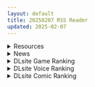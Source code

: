 ```yaml
---
layout: default
title: 20250207 RSS Reader
updated: 2025-02-07
---
```


<details class='content-parent'>
<summary>
Resources
</summary>
<details class='content-child'>
<summary>
<span class='rss-title'> [250131][でぼの巣製作所] 神楽創世記-環- </span> <a class='rss-link' href='https://gmgard.com/gm128574' target='_blank'>&nbsp;</a>
<div class='rss-published'> 🕛 20250206 12:51:05</div>
</summary>
<img src="https://static.gmgard.us/Images/upload/19114062003390520.jpg" /><br /><p>故事介绍 某天，在白神神社生活的巫女・白神环从村民那接到了有关妖怪出没的咨询。 和一同生活在神社的猫又佐吉商量一番，得知或许是来自其他土地的棘手妖怪。 环为了守护村庄的和平，决定去降妖除魔。</p>
</details>
<details class='content-child'>
<summary>
<span class='rss-title'> [R18资源相关][悬赏金额:1000]求尼特与天使与色色家族/にーとと天使とえっちな家族动画提取 </span> <a class='rss-link' href='https://gmgard.com/gm128573' target='_blank'>&nbsp;</a>
<div class='rss-published'> 🕛 20250206 10:22:47</div>
</summary>
<img src="https://static.gmgard.us/Images/upload/55852061643240312.jpg" /><br /><p>要求是最新步兵版游戏动画提取，只需要萝莉角色的提取动画</p>
</details>
<details class='content-child'>
<summary>
<span class='rss-title'> [AI汉化][RJ01312785][dHR研] アイドルJK痴○握手会 </span> <a class='rss-link' href='https://gmgard.com/gm128570' target='_blank'>&nbsp;</a>
<div class='rss-published'> 🕛 20250206 10:20:49</div>
</summary>
<img src="https://static.gmgard.us/Images/upload/14342061609215226.jpg" /><br /><p>直观地用鼠标点击操作。如果觉得点击很麻烦，还有自动点击模式。
双重动作 本作注重使用鼠标进行各种动作操作功能，例如插入时揉胸或亲吻、后入式时打屁股、射精STG等等。
基本上，角色都是动画动作，并带有语音（可开启/关闭）。
脱衣服的顺序是自由的。而且，一开始角色会很抗拒，但随着开发进度的推进，角色的反应会发生变化。
玩家这边也从最初轻度的“摸摸”开始，通过习得痴汉技能，逐渐变得更加重度地痴汉。
随着</p>
</details>
<details class='content-child'>
<summary>
<span class='rss-title'> [补档][自购][RJ145229][酸遁]BARRAGE! </span> <a class='rss-link' href='https://gmgard.com/gm128569' target='_blank'>&nbsp;</a>
<div class='rss-published'> 🕛 20250206 06:53:25</div>
</summary>
<img src="https://static.gmgard.us/Images/upload/14255060449530380.jpg" /><br /><p>排行榜：</p>
</details>
<details class='content-child'>
<summary>
<span class='rss-title'> 守望屁股中杯大杯超大杯扶她同人 </span> <a class='rss-link' href='https://gmgard.com/gm128572' target='_blank'>&nbsp;</a>
<div class='rss-published'> 🕛 20250206 06:53:19</div>
</summary>
<img src="https://static.gmgard.us/Images/upload/91658061401565679.jpg" /><br /><p>原图是R34 nullus 02；模型好像是nyl的。</p>
</details>
<details class='content-child'>
<summary>
<span class='rss-title'> [机翻][RJ01307287][ラクライ] アマナアライブ!! </span> <a class='rss-link' href='https://gmgard.com/gm128571' target='_blank'>&nbsp;</a>
<div class='rss-published'> 🕛 20250206 06:53:19</div>
</summary>
<img src="https://p.sda1.dev/21/c31d284c1dfc371c6975e5b68199373e/2月6日 _1_.gif" /><br /><p>“アマナアライブ!!”是一款使用 Unity 引擎制作的成人向直播脱衣高速动作游戏。
操作魅魔直播主“阿玛娜”，她在世界各地的秘境和怪异之地进行跑酷直播。
以高速穿梭于各种各样的动作关卡吧！
但是要注意！直播中如果衣服脱落可能会被封禁…！？
是凭借华丽的动作来赚取同接人数呢！还是尽可能多地脱衣服来赚取同接人数呢！
在这个数字至上的直播圈，能引导阿玛娜成为顶级直播主的人就是你！</p>
</details>

</details>
<details class='content-parent'>
<summary>
News
</summary>
<details class='content-child'>
<summary>
<span class='rss-title'> 3D紳士調教模擬《The Endless Abyss》將登Steam，扮演黑暗組織幹部審問情報 </span> <a class='rss-link' href='https://www.4gamers.com.tw/news/detail/69985/new-ht-game-the-endless-abyss-open-its-steam-page' target='_blank'>&nbsp;</a>
<div class='rss-published'> 🕛 20250206 15:59:33</div>
</summary>
<img src="https://img.4gamers.com.tw/news-image/0bbeaec3-81d9-4bab-ae5f-f3e24cd4b190.jpg"/>
喜好3D作品可以關注
</details>
<details class='content-child'>
<summary>
<span class='rss-title'> 愛上隔壁人妻《奥様はNTR志望》紳士新作將登Steam，復仇或純愛多結局的黃毛寢取RPG </span> <a class='rss-link' href='https://www.4gamers.com.tw/news/detail/69977/gentlemen-game-wifewantsntr-launch-its-steam-page' target='_blank'>&nbsp;</a>
<div class='rss-published'> 🕛 20250206 15:06:56</div>
</summary>
<img src="https://img.4gamers.com.tw/news-image/bf1b782f-a9af-4fb7-aaae-c2313749da0c.jpg"/>
又可以扮演隔壁黃毛兄了
</details>

</details>
<details class='content-parent'>
<summary>
DLsite Game Ranking
</summary>
<details class='content-child'>
<summary>
<span class='rss-title'> エロ検閲者(the censor) [Ntraholic] </span> <a class='rss-link' href='https://www.dlsite.com/maniax/work/=/product_id/RJ01117570.html' target='_blank'>&nbsp;</a>
<div class='rss-published'> 🕛 20250207 13:15:35</div>
</summary>
<img src ="http://img.dlsite.jp/modpub/images2/work/doujin/RJ01118000/RJ01117570_img_main.jpg"/><br/>良い検閲官になりたい!
</details>
<details class='content-child'>
<summary>
<span class='rss-title'> NTRレッスン - DLC ～さくら編 [Hizure] </span> <a class='rss-link' href='https://www.dlsite.com/maniax/work/=/product_id/RJ01309333.html' target='_blank'>&nbsp;</a>
<div class='rss-published'> 🕛 20250207 13:15:35</div>
</summary>
<img src ="http://img.dlsite.jp/modpub/images2/work/doujin/RJ01310000/RJ01309333_img_main.jpg"/><br/>NTRレッスンのDLC!さくらちゃんは家庭教師のレッスンで何を学ぶのでしょうか?
</details>
<details class='content-child'>
<summary>
<span class='rss-title'> 末日の中で彼女が堕落した [乳糖クエスト] </span> <a class='rss-link' href='https://www.dlsite.com/maniax/work/=/product_id/RJ01199397.html' target='_blank'>&nbsp;</a>
<div class='rss-published'> 🕛 20250207 13:15:35</div>
</summary>
<img src ="http://img.dlsite.jp/modpub/images2/work/doujin/RJ01200000/RJ01199397_img_main.jpg"/><br/>三倉市、静かな都市が突如ゾンビウイルスに襲われた。雷太と彼の妻、美惠はこの未知の災害に困っている。生き残るため、雷太はこれまで考えたことのない選択を迫られる……
</details>
<details class='content-child'>
<summary>
<span class='rss-title'> 優しい巨乳シスターお姉さんに逆レ○プされちゃった [A86GJ3] </span> <a class='rss-link' href='https://www.dlsite.com/maniax/work/=/product_id/RJ01285169.html' target='_blank'>&nbsp;</a>
<div class='rss-published'> 🕛 20250207 13:15:35</div>
</summary>
<img src ="http://img.dlsite.jp/modpub/images2/work/doujin/RJ01286000/RJ01285169_img_main.jpg"/><br/>おねショタ系の逆レ○プアニメゲーム、本作の特徴は下品な騎乗位生ハメセックスアニメ、いつでもどこでも生中出し
</details>
<details class='content-child'>
<summary>
<span class='rss-title'> シニシスタ SiNiSistar [ウー] </span> <a class='rss-link' href='https://www.dlsite.com/maniax/work/=/product_id/RJ247641.html' target='_blank'>&nbsp;</a>
<div class='rss-published'> 🕛 20250207 13:15:35</div>
</summary>
<img src ="http://img.dlsite.jp/modpub/images2/work/doujin/RJ248000/RJ247641_img_main.jpg"/><br/>シンプルなドット製2Dアクションゲーム。恐ろしい存在に襲われる絶望感や、死への憧れ、被虐的な官能がテーマです。Win・Mac両バージョン同梱。
</details>

</details>
<details class='content-parent'>
<summary>
DLsite Voice Ranking
</summary>
<details class='content-child'>
<summary>
<span class='rss-title'> 陽キャJKが頼みを断れなくなる催○で肉便気に堕とされる [スイカ熟成保証委員会] </span> <a class='rss-link' href='https://www.dlsite.com/maniax/work/=/product_id/RJ01202187.html' target='_blank'>&nbsp;</a>
<div class='rss-published'> 🕛 20250207 13:15:37</div>
</summary>
<img src ="http://img.dlsite.jp/modpub/images2/work/doujin/RJ01203000/RJ01202187_img_main.jpg"/><br/>親友と恋愛するために自分を利用しようとしてきたクラスメイトの女子を返り討ち。 催○でなんでも言うことを聞くようにし恋愛どころかセックス相手に。
</details>
<details class='content-child'>
<summary>
<span class='rss-title'> 坊ちゃまに洗脳調教されるワケありメイド [スイカ熟成保証委員会] </span> <a class='rss-link' href='https://www.dlsite.com/maniax/work/=/product_id/RJ01180505.html' target='_blank'>&nbsp;</a>
<div class='rss-published'> 🕛 20250207 13:15:37</div>
</summary>
<img src ="http://img.dlsite.jp/modpub/images2/work/doujin/RJ01181000/RJ01180505_img_main.jpg"/><br/>ある日、雨の中で行き倒れていたところを坊ちゃま(=あなた)に助けられたアヤメ。 深い恩と敬愛を抱き、坊ちゃまのメイド&姉代わりとして尽くすことを誓う。 クールで素っ気なく見えながら実はショタコン気味のアヤメは、次第に坊ちゃまへの思慕を募らせる。 しかし、自身の抱えていた秘密がバレたことで、一転して深い罪悪感と自己嫌悪に陥り、罰と贖罪を求める。 その全てが、坊ちゃまの計画通りとは、夢にも思わずに──
</details>
<details class='content-child'>
<summary>
<span class='rss-title'> ❤️Wロイヤルおま◯こ嫁❤️高貴でおスケベなふたご姫をハメ比べし放題な贅沢ライフ❤️ [桃色みんと] </span> <a class='rss-link' href='https://www.dlsite.com/maniax/work/=/product_id/RJ01268379.html' target='_blank'>&nbsp;</a>
<div class='rss-published'> 🕛 20250207 13:15:37</div>
</summary>
<img src ="http://img.dlsite.jp/modpub/images2/work/doujin/RJ01269000/RJ01268379_img_main.jpg"/><br/>「毎日毎日おせっせおせっせ❤️あなた様専属のおまんこワイフになれるなら本望でございます❤️」魔王を討伐し、ふたご姫を娶る事になった貴方❤️でもお嫁さんとして迎え入れられるのは一人だけと決まっていて…?❤️おスケベで破廉恥なふたご姫をハメ比べしまくる生活が...今、はじまります❤️
</details>
<details class='content-child'>
<summary>
<span class='rss-title'> 憧れの男装麗人の真琴さんがボクの為に性処理執事♀として就任した日♪【お下品ご奉仕】 [桃色みんと] </span> <a class='rss-link' href='https://www.dlsite.com/maniax/work/=/product_id/RJ01242298.html' target='_blank'>&nbsp;</a>
<div class='rss-published'> 🕛 20250207 13:15:37</div>
</summary>
<img src ="http://img.dlsite.jp/modpub/images2/work/doujin/RJ01243000/RJ01242298_img_main.jpg"/><br/>『それではお坊っちゃま?♪ 教育係による"おチンポ教育"...始めちゃいましょう...?♪』あなた専属の男装執事の七城真琴♪ 中性的な顔立ちに執事らしくスラリとした長身で皆の憧れの麗人♪ 一方で、出るところがしっかりと出てるエロメス体型♪ あなたの性教育係としてのお下品性処理を通じて、本性が暴かれていき...?♪
</details>
<details class='content-child'>
<summary>
<span class='rss-title'> メイドのマナちゃんに耳かきしてもらおう [Crescendo] </span> <a class='rss-link' href='https://www.dlsite.com/maniax/work/=/product_id/RJ01293993.html' target='_blank'>&nbsp;</a>
<div class='rss-published'> 🕛 20250207 13:15:37</div>
</summary>
<img src ="http://img.dlsite.jp/modpub/images2/work/doujin/RJ01294000/RJ01293993_img_main.jpg"/><br/>【3DASMR】でお馴染みのマナちゃんの耳かきが沢山!耳かき一回分のオムニバス形式なので気分に合わせて楽しめます。おまけとしてYouTubeにアップされている動画の音声も付いてます。声 棗いつき様
</details>

</details>
<details class='content-parent'>
<summary>
DLsite Comic Ranking
</summary>
<details class='content-child'>
<summary>
<span class='rss-title'> 夏のヤリなおし5 [水蓮の宿] </span> <a class='rss-link' href='https://www.dlsite.com/maniax/work/=/product_id/RJ01297261.html' target='_blank'>&nbsp;</a>
<div class='rss-published'> 🕛 20250207 13:15:39</div>
</summary>
<img src ="http://img.dlsite.jp/modpub/images2/work/doujin/RJ01298000/RJ01297261_img_main.jpg"/><br/>夏×田舎×幼馴染の母親×汗だくセックス  誰もが一度は夢想したであろう 最高の‘夏’をサークル‘水蓮の宿’が描き出す  幼馴染の母(元教師)×かつての教え子
</details>
<details class='content-child'>
<summary>
<span class='rss-title'> 女畜加工プラント 捕らわれたヒーロー・ツインバード加工記録 後編 [超健康屋] </span> <a class='rss-link' href='https://www.dlsite.com/maniax/work/=/product_id/RJ01294019.html' target='_blank'>&nbsp;</a>
<div class='rss-published'> 🕛 20250207 13:15:39</div>
</summary>
<img src ="http://img.dlsite.jp/modpub/images2/work/doujin/RJ01295000/RJ01294019_img_main.jpg"/><br/>様々な女性を捕らえクライアントに都合の良い女畜へと加工する女畜加工プラント。 今回捕らえられた超常の力を持つスーパーヒロイン、ニカとラキは非人道的かつ尊厳を踏みにじる残酷な加工を受け続ける事となる……
</details>
<details class='content-child'>
<summary>
<span class='rss-title'> ダウナー研究者お姉さんにお願いしてえっちなことしてもらう話。 [内臓研究所] </span> <a class='rss-link' href='https://www.dlsite.com/maniax/work/=/product_id/RJ01225571.html' target='_blank'>&nbsp;</a>
<div class='rss-published'> 🕛 20250207 13:15:39</div>
</summary>
<img src ="http://img.dlsite.jp/modpub/images2/work/doujin/RJ01226000/RJ01225571_img_main.jpg"/><br/>ダウナー研究者お姉さんとえっちなことをしよう
</details>
<details class='content-child'>
<summary>
<span class='rss-title'> 家が湿気過ぎて生えてきた幻覚誘発するキノコを誤食して発情したあとのあれやこれ [捕食少女] </span> <a class='rss-link' href='https://www.dlsite.com/maniax/work/=/product_id/RJ01114389.html' target='_blank'>&nbsp;</a>
<div class='rss-published'> 🕛 20250207 13:15:39</div>
</summary>
<img src ="http://img.dlsite.jp/modpub/images2/work/doujin/RJ01115000/RJ01114389_img_main.jpg"/><br/>これはごく普通すぎて普通でしかない一人の女子大学生の日常ストーリーです。 家の中が湿気てキノコが生えることになり、好奇心からそのキノコを誤って摂取した結果、幻覚を体験します。本文は52ページ。特典のおまけ2枚付きです。
</details>
<details class='content-child'>
<summary>
<span class='rss-title'> 憧れの生徒会長が巨乳すぎる件 [Try&方言二人社會] </span> <a class='rss-link' href='https://www.dlsite.com/maniax/work/=/product_id/RJ01299665.html' target='_blank'>&nbsp;</a>
<div class='rss-published'> 🕛 20250207 13:15:39</div>
</summary>
<img src ="http://img.dlsite.jp/modpub/images2/work/doujin/RJ01300000/RJ01299665_img_main.jpg"/><br/>■あらすじ サークル「TRY&方言二人社会」がC104で発売した同人誌。
</details>

</details>
